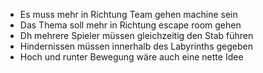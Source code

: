 * Es muss mehr in Richtung Team gehen machine sein
* Das Thema soll mehr in Richtung escape room gehen
* Dh mehrere Spieler müssen gleichzeitig den Stab führen
* Hindernissen müssen innerhalb des Labyrinths gegeben
* Hoch und runter Bewegung wäre auch eine nette Idee
